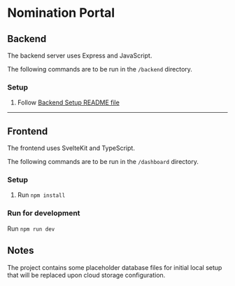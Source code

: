 # Nomination Portal

## Backend

The backend server uses Express and JavaScript.

The following commands are to be run in the `/backend` directory.
### Setup
1. Follow [Backend Setup README file](./backend/README.md)

<hr>

## Frontend

The frontend uses SvelteKit and TypeScript.

The following commands are to be run in the `/dashboard` directory.

### Setup
1. Run `npm install`

### Run for development
Run `npm run dev`

## Notes
The project contains some placeholder database files for initial local setup that will be replaced upon cloud storage configuration.
